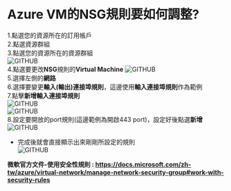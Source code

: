 # Azure VM的NSG規則要如何調整?
1.點選您的資源所在的訂用帳戶 <br>
2.點選資源群組 <br>
3.點選您的資源所在的資源群組 <br>
![GITHUB](https://github.com/A-0428/Azure-Common-isuss/blob/main/AzureVM-firewall-settings/AzureNSG01.jpg) <br>
4.點選要更改**NSG**規則的**Virtual Machine**
![GITHUB](https://github.com/A-0428/Azure-Common-isuss/blob/main/AzureVM-firewall-settings/AzureNSG02.jpg) <br>
5.選擇左側的**網路** <br>
6.選擇要變更**輸入(輸出)連接埠規則**，這邊使用**輸入連接埠規則**作為範例 <br>
7.點擊**新增輸入連接埠規則** <br>
![GITHUB](https://github.com/A-0428/Azure-Common-isuss/blob/main/AzureVM-firewall-settings/AzureNSG03.jpg) <br>
![GITHUB](https://github.com/A-0428/Azure-Common-isuss/blob/main/AzureVM-firewall-settings/AzureNSG04.jpg) <br>
8.設定要開放的port規則(這邊範例為開啟443 port)，設定好後點選**新增** <br>
![GITHUB](https://github.com/A-0428/Azure-Common-isuss/blob/main/AzureVM-firewall-settings/AzureNSG05.jpg) <br>
* 完成後就會直接顯示出來剛剛所設定的規則 <br>
![GITHUB](https://github.com/A-0428/Azure-Common-isuss/blob/main/AzureVM-firewall-settings/AzureNSG06.jpg) <br>

**微軟官方文件-使用安全性規則 : https://docs.microsoft.com/zh-tw/azure/virtual-network/manage-network-security-group#work-with-security-rules**
